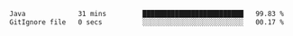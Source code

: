 <!--START_SECTION:waka-->

```txt
Java             31 mins         █████████████████████████   99.83 %
GitIgnore file   0 secs          ░░░░░░░░░░░░░░░░░░░░░░░░░   00.17 %
```

<!--END_SECTION:waka-->
